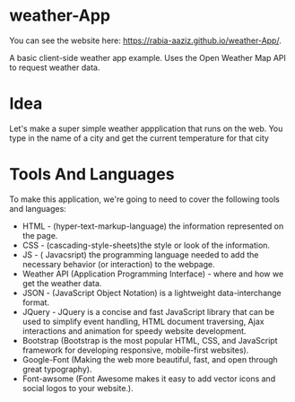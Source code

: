 # weather-App
 
You can see the website here: https://rabia-aaziz.github.io/weather-App/.

A basic client-side weather app example. Uses the Open Weather Map API to request weather data.

# Idea

Let's make a super simple weather appplication that runs on the web. You type in the name of a city and get the current temperature for that city

# Tools And Languages
To make this application, we're going to need to cover the following tools and languages:

- HTML - (hyper-text-markup-language) the information represented on the page.
- CSS - (cascading-style-sheets)the style or look of the information.
- JS - ( Javacsript) the programming language needed to add the necessary behavior (or interaction) to the webpage.
- Weather API (Application Programming Interface) - where and how we get the weather data.
- JSON - (JavaScript Object Notation) is a lightweight data-interchange format.
- JQuery - JQuery is a concise and fast JavaScript library that can be used to simplify event handling, HTML document traversing, Ajax       interactions and animation for speedy website development.
- Bootstrap (Bootstrap is the most popular HTML, CSS, and JavaScript framework for developing responsive, mobile-first websites).
- Google-Font (Making the web more beautiful, fast, and open through great typography).
- Font-awsome (Font Awesome makes it easy to add vector icons and social logos to your website.).
